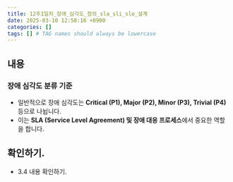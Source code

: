 ```yaml
---
title: 12주1일차_장애_심각도_정의_sla_sli_slo_설계
date: 2025-03-10 12:58:16 +0900
categories: []
tags: [] # TAG names should always be lowercase
---
```


## 내용
### **장애 심각도 분류 기준**

- 일반적으로 장애 심각도는 **Critical (P1), Major (P2), Minor (P3), Trivial (P4)** 등으로 나뉩니다.
- 이는 **SLA (Service Level Agreement) 및 장애 대응 프로세스**에서 중요한 역할을 합니다.

## 확인하기.
* 3.4 내용 확인하기.
